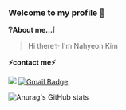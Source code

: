 ### Welcome to my profile 🌟

**❔About me...❕**
> Hi there✨ I'm Nahyeon Kim

**⚡contact me⚡**

  <span><a href="https://www.instagram.com/nahueonn"><img src="https://img.shields.io/badge/Instagram-E4405F?style=flat-square&logo=Instagram&logoColor=white"/></a> <a>[![Gmail Badge](https://img.shields.io/badge/-Gmail-%23EA4335?style=flat-square&logo=Gmail&logoColor=white)](javascript:void(location.href='mailto:k92544199@gmail.com'))</a></span>



![Anurag's GitHub stats](https://github-readme-stats.vercel.app/api?username=Nahyeonnnn&show_icons=true&theme=dracula)

